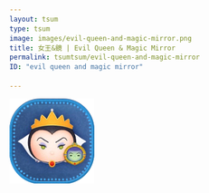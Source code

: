```yaml
---
layout: tsum
type: tsum
image: images/evil-queen-and-magic-mirror.png
title: 女王&鏡 | Evil Queen & Magic Mirror
permalink: tsumtsum/evil-queen-and-magic-mirror
ID: "evil queen and magic mirror"

---
```

<img class="ui image" src="../images/evil-queen-and-magic-mirror.png">
